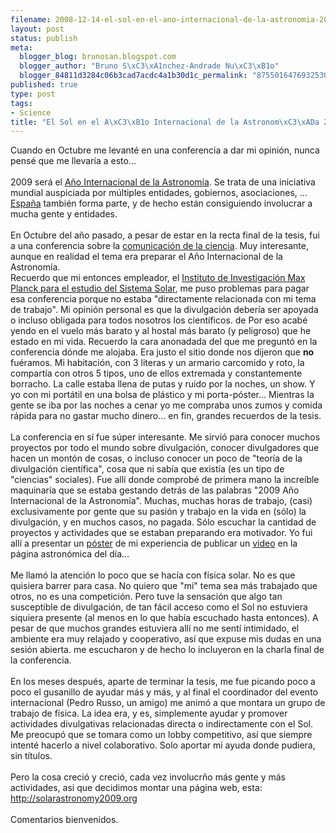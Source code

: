 ```yaml
--- 
filename: 2008-12-14-el-sol-en-el-ano-internacional-de-la-astronomia-2009.md
layout: post
status: publish
meta: 
  blogger_blog: brunosan.blogspot.com
  blogger_author: "Bruno S\xC3\xA1nchez-Andrade Nu\xC3\xB1o"
  blogger_84811d3284c06b3cad7acdc4a1b30d1c_permalink: "8755016476932530128"
published: true
type: post
tags: 
- Science
title: "El Sol en el A\xC3\xB1o Internacional de la Astronom\xC3\xADa 2009"
---
```

Cuando en Octubre me levanté en una conferencia a dar mi opinión, nunca pensé que me llevaría a esto...<br /><br />2009 será el <a href="http://www.astronomy2009.org/">Año Internacional de la Astronomía</a>. Se trata de una iniciativa mundial auspiciada por múltiples entidades, gobiernos, asociaciones, ... <a href="http://www.iaa.es/IYA09/">España</a> también forma parte, y de hecho están consiguiendo involucrar a mucha gente y entidades.<br /><br />En Octubre del año pasado, a pesar de estar en la recta final de la tesis, fui a una conferencia sobre la <a href="http://www.communicatingastronomy.org/cap2007/">comunicación de la ciencia</a>. Muy interesante, aunque en realidad el tema era preparar el Año Internacional de la Astronomía. <br />Recuerdo que mi entonces empleador, el <a href="http://www.solar-system-school.de/">Instituto de Investigación Max Planck para el estudio del Sistema Solar</a>, me puso problemas para pagar esa conferencia porque no estaba "directamente relacionada con mi tema de trabajo". Mi opinión personal es que la divulgación debería ser apoyada o incluso obligada para todos nosotros los científicos. de  Por eso acabé yendo en el vuelo más barato y al hostal más barato (y peligroso) que he estado en mi vida. Recuerdo la cara anonadada del que me preguntó en la conferencia dónde me alojaba. Era justo el sitio donde nos dijeron que <span style="font-weight:bold;">no</span> fuéramos. Mi habitación, con 3 literas y un armario carcomido y roto, la compartía con otros 5 tipos, uno de ellos extremada y constantemente borracho. La calle estaba llena de putas y ruido por la noches, un show. Y yo con mi portátil en una bolsa de plástico y mi porta-póster... Mientras la gente se iba por las noches a cenar yo me compraba unos zumos y comida rápida para no gastar mucho dinero... en fin, grandes recuerdos de la tesis.<br /><br />La conferencia en sí fue súper interesante. Me sirvió para conocer muchos proyectos por todo el mundo sobre divulgación, conocer divulgadores que hacen un montón de cosas, o incluso conocer un poco de "teoría de la divulgación científica", cosa que ni sabía que existía (es un tipo de "ciencias" sociales). Fue allí donde comprobé de primera mano la increíble maquinaría que se estaba gestando detrás de las palabras "2009 Año Internacional de la Astronomía". Muchas, muchas horas de trabajo, (casi) exclusivamente por gente que su pasión y trabajo en la vida en (sólo) la divulgación, y en muchos casos, no pagada. Sólo escuchar la cantidad  de proyectos y actividades que se estaban preparando era motivador. Yo fui allí a presentar un <a href="http://adsabs.harvard.edu/abs/2008ca07.conf..520S">póster</a> de mi experiencia de publicar un <a href="http://apod.nasa.gov/apod/ap070522.html">video</a> en la página astronómica del día...<br /><br />Me llamó la atención lo poco que se hacía con física solar. No es que quisiera barrer para casa. No quiero que "mi" tema sea más trabajado que otros, no es una competición. Pero tuve la sensación que algo tan susceptible de divulgación, de tan fácil acceso como el Sol no estuviera siquiera presente (al menos en lo que había escuchado hasta entonces). A pesar de que muchos grandes estuviera allí no me sentí intimidado, el ambiente era muy relajado y cooperativo, así que expuse mis dudas en una sesión abierta. me escucharon y de hecho lo incluyeron en la charla final de la conferencia.<br /><br />En los meses después, aparte de terminar la tesis, me fue picando poco a poco el gusanillo de ayudar más y más, y al final el coordinador del evento internacional (Pedro Russo, un amigo) me animó a que montara un grupo de trabajo de física. La idea era, y es, simplemente ayudar y promover actividades divulgativas relacionadas directa o indirectamente con el Sol. Me preocupó que se tomara como un lobby competitivo, así que siempre intenté hacerlo a nivel colaborativo. Solo aportar mi ayuda donde pudiera, sin títulos.<br /><br />Pero la cosa creció y creció, cada vez involucrño más gente y más actividades, asi que decidimos montar una página web, esta:<br /><a href="http://solarastronomy2009.org">http://solarastronomy2009.org</a><br /><br />Comentarios bienvenidos.
